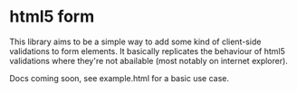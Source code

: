 # html5 form

This library aims to be a simple way to add some kind of client-side
validations to form elements. It basically replicates the behaviour of html5
validations where they're not abailable (most notably on internet explorer).

Docs coming soon, see example.html for a basic use case.
